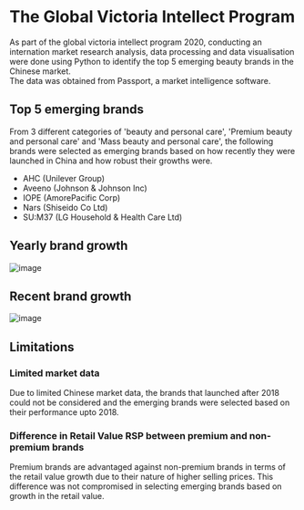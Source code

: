 # The Global Victoria Intellect Program
As part of the global victoria intellect program 2020, conducting an internation market research analysis, data processing and data visualisation were done using Python to identify the top 5 emerging beauty brands in the Chinese market. <Br>
The data was obtained from Passport, a market intelligence software.

## Top 5 emerging brands
From 3 different categories of 'beauty and personal care', 'Premium beauty and personal care' and 'Mass beauty and personal care', the following brands were selected as emerging brands based on how recently they were launched in China and how robust their growths were.
- AHC (Unilever Group)
-	Aveeno (Johnson & Johnson Inc)
-	IOPE (AmorePacific Corp)
-	Nars (Shiseido Co Ltd)	
-	SU:M37 (LG Household & Health Care Ltd)

## Yearly brand growth
![image](https://github.com/TravisH0301/GVIP/raw/master/yearly_growth.png)

## Recent brand growth
![image](https://github.com/TravisH0301/GVIP/raw/master/recent_growth.png)

## Limitations
### Limited market data
Due to limited Chinese market data, the brands that launched after 2018 could not be considered and the emerging brands were selected based on their performance upto 2018.
### Difference in Retail Value RSP between premium and non-premium brands
Premium brands are advantaged against non-premium brands in terms of the retail value growth due to their nature of higher selling prices.
This difference was not compromised in selecting emerging brands based on growth in the retail value.
